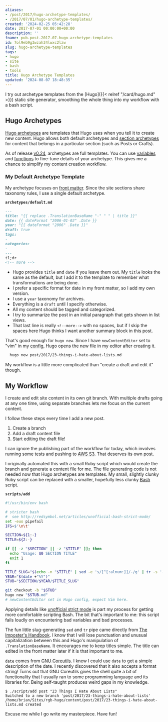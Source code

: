 ```yaml
---
aliases:
- /post/2017/hugo-archetype-templates/
- /2017/07/01/hugo-archetype-templates/
created: '2024-02-25 05:42:28'
date: 2017-07-01 00:00:00+00:00
description: ''
fname: pub.post.2017.07.hugo-archetype-templates
id: 7ol9eb9g3wzah34lwxc2lzw
slug: hugo-archetype-templates
tags:
- hugo
- site
- bash
- tools
title: Hugo Archetype Templates
updated: '2024-08-07 18:48:35'
---
```


I try out archetype templates from the [Hugo]({{< relref "/card/hugo.md" >}}) static site generator, smoothing the
whole thing into my workflow with a bash script.

## Hugo Archetypes

[Hugo archetypes](http://gohugo.io/content/archetypes/) are templates that Hugo uses when you tell it to create new content. Hugo allows both default archetypes and [section archetypes](http://gohugo.io/content/archetypes/#section-archetypes) for content that belongs in a particular section (such as Posts or Crafts).

As of release [v0.24](https://github.com/gohugoio/hugo/releases/tag/v0.24), archetypes are full templates. You can use [variables](http://gohugo.io/templates/variables/) and [functions](http://gohugo.io/templates/functions/)  to fine-tune details of your archetype. This gives me a chance to simplify my content creation workflow.

### My Default Archetype Template

My archetype focuses on [front matter](http://gohugo.io/content/front-matter/). Since the site sections share taxonomy rules, I use a single default archetype.

**`archetypes/default.md`**

```markdown
---
title: "{{ replace .TranslationBaseName "-" " " | title }}"
date: {{ dateFormat "2006-01-02" .Date }}
year: "{{ dateFormat "2006" .Date }}"
draft: true
tags:
-
categories:
-
---
tl;dr
<!-- more -->
```

* Hugo provides `title` and `date` if you leave them out. My `title` looks the   same as the default, but I add it to the template to remember what   transformations are being done.
* I prefer a specific format for date in my front matter, so I add my own   version.
* I use a `year` taxonomy for archives.
* Everything is a `draft` until I specify otherwise.
* All my content should be tagged and categorized.
* I try to summarize the post in an initial paragraph that gets shown in list   views.
* That last line is really <code>&#60;&#33;&#45;&#45;more&#45;&#45;&#62;</code>  with no spaces, but if I skip the spaces here Hugo thinks I want another summary block in this post.

That's good enough for `hugo new`. Since I have `newContentEditor` set to "vim" in my [config](http://gohugo.io/overview/configuration/), Hugo opens the new file in my editor after creating it.

```bash
  hugo new post/2017/23-things-i-hate-about-lists.md
```

My workflow is a little more complicated than "create a draft and edit it" though.

## My Workflow

I create and edit site content in its own git branch. With multiple drafts going at any one time, using separate branches lets me focus on the current content.

I follow these steps every time I add a new post.

1. Create a branch
2. Add a draft content file
3. Start editing the draft file!

I can ignore the publishing part of the workflow for today, which involves running some tests and pushing to [AWS S3](https://aws.amazon.com/s3/). That deserves its own post.

I originally automated this with a small Ruby script which would create the branch and generate a content file for me. The file generating code is not needed now that Hugo archetypes are templates. My small, slightly clunky Ruby script can be replaced with a smaller, hopefully less clunky [Bash](https://www.gnu.org/software/bash/) script.

**`scripts/add`**

```bash
#!/usr/bin/env bash

# stricter bash
#  see http://redsymbol.net/articles/unofficial-bash-strict-mode/
set -euo pipefail
IFS=$'\n\t'

SECTION=${1:-}
TITLE=${2:-}

if [[ -z "$SECTION" || -z "$TITLE" ]]; then
  echo "Usage: $0 SECTION TITLE"
  exit 1
fi

TITLE_SLUG="$(echo -n "$TITLE" | sed -e 's/[^[:alnum:]]/-/g' | tr -s '-' | tr A-Z a-z)"
YEAR="$(date +"%Y")"
STUB="$SECTION/$YEAR/$TITLE_SLUG"

git checkout -b "$STUB"
hugo new "$STUB.md"
# newContentEditor set in Hugo config, expect Vim here.
```

Applying details like [unofficial strict mode](http://redsymbol.net/articles/unofficial-bash-strict-mode/) is part my process for getting more comfortable scripting Bash. The bit that's important to me: this script fails loudly on encountering bad variables and bad processes.

The fun little slug-generating `sed` and `tr` pipe came directly from [The Imposter's Handbook](https://bigmachine.io/products/the-imposters-handbook/). I know that I will lose punctuation and unusual capitalization between this and Hugo's manipulation of `.TranslationBaseName`. It encourages me to keep titles simple. The title can edited in the front matter later if it is that important to me.

[`date`](https://www.gnu.org/software/coreutils/manual/html_node/date-invocation.html#date-invocation) comes from [GNU Coreutils](https://www.gnu.org/software/coreutils/manual/html_node/index.html#Top). I knew I could use `date` to get a simple description of the date. I recently discovered that it also accepts a format string! Turns out that GNU Coreutils gives the shell quite a bit of functionality that I usually ran to some programming language and its libraries for. Being self-taught produces weird gaps in my knowledge.

```console
$ ./script/add post "23 Things I Hate About Lists"
Switched to a new branch 'post/2017/23-things-i-hate-about-lists'
/home/brian/Sites/rgb-hugo/content/post/2017/23-things-i-hate-about-lists.md created
```

Excuse me while I go write my masterpiece. Have fun!